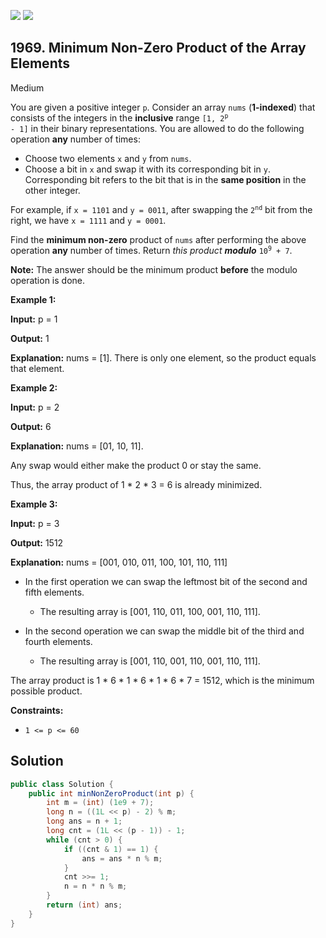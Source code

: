 [![](https://img.shields.io/github/stars/javadev/LeetCode-in-Java?label=Stars&style=flat-square)](https://github.com/javadev/LeetCode-in-Java)
[![](https://img.shields.io/github/forks/javadev/LeetCode-in-Java?label=Fork%20me%20on%20GitHub%20&style=flat-square)](https://github.com/javadev/LeetCode-in-Java/fork)

## 1969\. Minimum Non-Zero Product of the Array Elements

Medium

You are given a positive integer `p`. Consider an array `nums` (**1-indexed**) that consists of the integers in the **inclusive** range <code>[1, 2<sup>p</sup> - 1]</code> in their binary representations. You are allowed to do the following operation **any** number of times:

*   Choose two elements `x` and `y` from `nums`.
*   Choose a bit in `x` and swap it with its corresponding bit in `y`. Corresponding bit refers to the bit that is in the **same position** in the other integer.

For example, if `x = 1101` and `y = 0011`, after swapping the <code>2<sup>nd</sup></code> bit from the right, we have `x = 1111` and `y = 0001`.

Find the **minimum non-zero** product of `nums` after performing the above operation **any** number of times. Return _this product_ _**modulo**_ <code>10<sup>9</sup> + 7</code>.

**Note:** The answer should be the minimum product **before** the modulo operation is done.

**Example 1:**

**Input:** p = 1

**Output:** 1

**Explanation:** nums = [1]. There is only one element, so the product equals that element.

**Example 2:**

**Input:** p = 2

**Output:** 6

**Explanation:** nums = [01, 10, 11].

Any swap would either make the product 0 or stay the same. 

Thus, the array product of 1 \* 2 \* 3 = 6 is already minimized.

**Example 3:**

**Input:** p = 3

**Output:** 1512

**Explanation:** nums = [001, 010, 011, 100, 101, 110, 111] 

- In the first operation we can swap the leftmost bit of the second and fifth elements. 

    - The resulting array is [001, 110, 011, 100, 001, 110, 111]. 
  
- In the second operation we can swap the middle bit of the third and fourth elements. 

    - The resulting array is [001, 110, 001, 110, 001, 110, 111]. 
      
The array product is 1 \* 6 \* 1 \* 6 \* 1 \* 6 \* 7 = 1512, which is the minimum possible product.

**Constraints:**

*   `1 <= p <= 60`

## Solution

```java
public class Solution {
    public int minNonZeroProduct(int p) {
        int m = (int) (1e9 + 7);
        long n = ((1L << p) - 2) % m;
        long ans = n + 1;
        long cnt = (1L << (p - 1)) - 1;
        while (cnt > 0) {
            if ((cnt & 1) == 1) {
                ans = ans * n % m;
            }
            cnt >>= 1;
            n = n * n % m;
        }
        return (int) ans;
    }
}
```